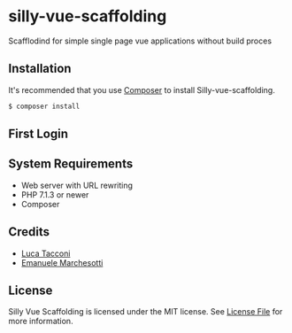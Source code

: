 # silly-vue-scaffolding
Scafflodind for simple single page vue applications without build proces


## Installation

It's recommended that you use [Composer](https://getcomposer.org/) to install Silly-vue-scaffolding.

```bash
$ composer install
```

## First Login

## System Requirements

* Web server with URL rewriting
* PHP 7.1.3 or newer
* Composer

## Credits

* [Luca Tacconi](https://github.com/lucatacconi)
* [Emanuele Marchesotti](https://github.com/flagellarmirror)


## License

Silly Vue Scaffolding is licensed under the MIT license. See [License File](LICENSE.md) for more information.

